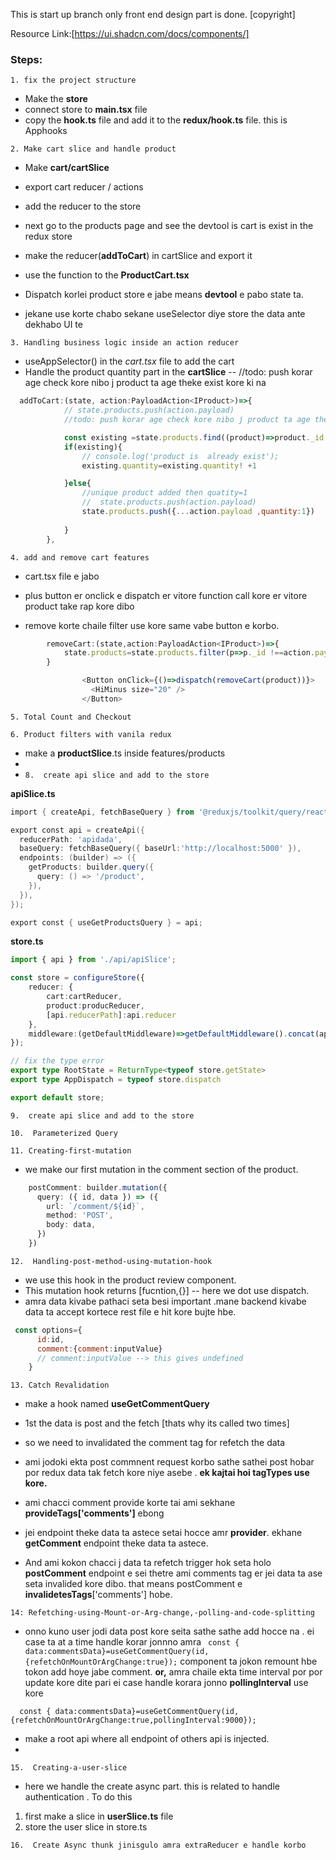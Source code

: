This is start up branch only front end design part is done. [copyright]

Resource Link:[https://ui.shadcn.com/docs/components/]


###   Steps:

`1. fix the project structure`

- Make the **store**
- connect store to **main.tsx** file
- copy the **hook.ts** file and add it to the **redux/hook.ts** file. this is Apphooks

`2. Make cart slice and handle product`

- Make **cart/cartSlice**
- export cart reducer / actions
- add the reducer to the store
- next go to the products page and see the devtool is cart is exist in the redux store
- make the reducer(**addToCart**) in cartSlice and export it
- use the function to the **ProductCart.tsx** 

- Dispatch korlei product store e jabe means **devtool** e pabo state ta.

- jekane use korte chabo sekane useSelector diye store the data ante dekhabo UI te

`3. Handling business logic inside an action reducer`

- useAppSelector() in the *cart.tsx* file to add the cart
- Handle the product quantity part in the **cartSlice**
--  //todo: push korar age check kore nibo j product ta age theke exist kore ki na


```javascript
  addToCart:(state, action:PayloadAction<IProduct>)=>{
            // state.products.push(action.payload)
            //todo: push korar age check kore nibo j product ta age theke exist kore ki na

            const existing =state.products.find((product)=>product._id ===action.payload._id);
            if(existing){
                // console.log('product is  already exist');
                existing.quantity=existing.quantity! +1

            }else{
                //unique product added then quatity=1
                //  state.products.push(action.payload)
                state.products.push({...action.payload ,quantity:1})
               
            }
        },
```


`4. add and remove cart features`

- cart.tsx file e jabo 

- plus button er onclick e dispatch er vitore function call kore er vitore product take rap kore dibo

- remove korte chaile filter use kore same vabe button e korbo.

```ts
        removeCart:(state,action:PayloadAction<IProduct>)=>{
            state.products=state.products.filter(p=>p._id !==action.payload._id)
        }
```

```ts
                <Button onClick={()=>dispatch(removeCart(product))}>
                  <HiMinus size="20" />
                </Button>
```


`5. Total Count and Checkout`

`6. Product filters with vanila redux`

- make a **productSlice**.ts inside features/products
- 
- `8.  create api slice and add to the store`

**apiSlice.ts**

```powershell
import { createApi, fetchBaseQuery } from '@reduxjs/toolkit/query/react';

export const api = createApi({
  reducerPath: 'apidada',
  baseQuery: fetchBaseQuery({ baseUrl:'http://localhost:5000' }),
  endpoints: (builder) => ({
    getProducts: builder.query({
      query: () => '/product',
    }),
  }),
});

export const { useGetProductsQuery } = api;
```
**store.ts**

```typescript
import { api } from './api/apiSlice';

const store = configureStore({
    reducer: {
        cart:cartReducer,
        product:producReducer,
        [api.reducerPath]:api.reducer
    },
    middleware:(getDefaultMiddleware)=>getDefaultMiddleware().concat(api.middleware)
});

// fix the type error 
export type RootState = ReturnType<typeof store.getState>
export type AppDispatch = typeof store.dispatch

export default store;
```

 `9.  create api slice and add to the store`

 `10.  Parameterized Query`

 `11. Creating-first-mutation`

- we make our first mutation in the comment section of the product.

```typescript
    postComment: builder.mutation({
      query: ({ id, data }) => ({
        url: `/comment/${id}`,
        method: 'POST',
        body: data,
      })
    })

```
`12.  Handling-post-method-using-mutation-hook`

-    we use this hook in the product review component.
-    This mutation  hook returns [fucntion,{}] -- here we dot use dispatch.
-  amra data kivabe pathaci seta besi important .mane backend kivabe data ta accept kortece rest file 
    e hit kore bujte hbe.

```javascript
 const options={
      id:id,
      comment:{comment:inputValue}
      // comment:inputValue --> this gives undefined 
    }
```

`13. Catch Revalidation`
- make a hook named  **useGetCommentQuery**
- 1st the data is post and the fetch [thats why its called two times]
- so we need to invalidated the comment tag for refetch the data
- ami jodoki ekta post commnent request korbo sathe sathei post hobar por
  redux data tak fetch kore niye asebe . **ek kajtai hoi tagTypes use kore.**
- ami chacci comment provide korte tai ami sekhane **provideTags['comments']**
 ebong 

- jei endpoint theke data ta astece setai hocce amr **provider**. ekhane **getComment** endpoint
  theke data ta astece.
- And ami kokon chacci j data ta refetch trigger hok seta holo **postComment** endpoint e
  sei thetre ami comments tag er jei data ta ase seta invalided kore dibo. that means postComment
  e **invalidetesTags**['comments'] hobe. 



`14: Refetching-using-Mount-or-Arg-change,-polling-and-code-splitting`

- onno kuno user jodi data post kore seita sathe sathe add hocce na . ei case ta at a time 
    handle korar jonnno amra 
` const { data:commentsData}=useGetCommentQuery(id,{refetchOnMountOrArgChange:true});`
component ta jokon remount hbe tokon add hoye jabe comment.
**or,**
amra chaile ekta time interval por por update kore dite pari ei case handle korara jonno **pollingInterval** use kore

`  const { data:commentsData}=useGetCommentQuery(id,{refetchOnMountOrArgChange:true,pollingInterval:9000});`

- make a root api where all endpoint of others api is injected.
- 
`15.  Creating-a-user-slice`
- here we handle the create async part. this is related to handle authentication . To do this 

1. first make a slice in **userSlice.ts** file
2. store the user slice in store.ts 



`16.  Create Async thunk jinisgulo amra extraReducer e handle korbo` 